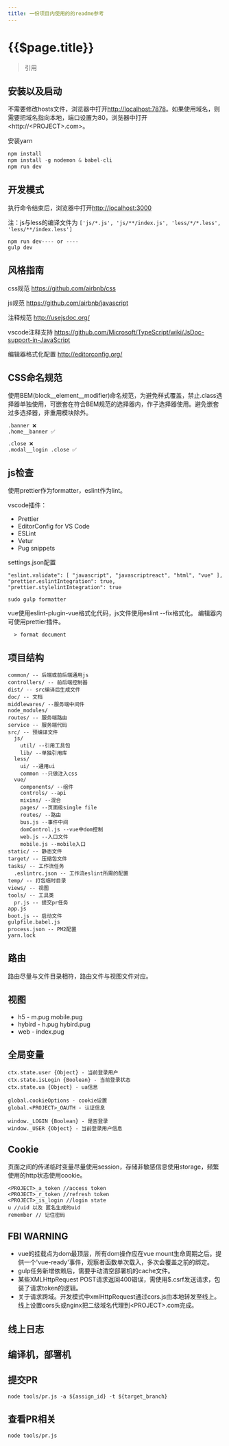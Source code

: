 ```yaml
---
title: 一份项目内使用的的readme参考
---
```


# {{$page.title}}
> 引用

## 安装以及启动

不需要修改hosts文件，浏览器中打开<http://localhost:7878>。如果使用域名，则需要把域名指向本地，端口设置为80，浏览器中打开<http://\<PROJECT\>.com>。

安装yarn

```js
npm install
npm install -g nodemon & babel-cli
npm run dev
```

## 开发模式

执行命令结束后，浏览器中打开<http://localhost:3000>

注：js与less的编译文件为 `['js/*.js', 'js/**/index.js', 'less/*/*.less', 'less/**/index.less']`

```
npm run dev---- or ----
gulp dev
```

## 风格指南

css规范 <https://github.com/airbnb/css>

js规范 <https://github.com/airbnb/javascript>

注释规范 <http://usejsdoc.org/>

vscode注释支持 <https://github.com/Microsoft/TypeScript/wiki/JsDoc-support-in-JavaScript>

编辑器格式化配置 <http://editorconfig.org/>

## CSS命名规范

使用BEM(block__element__modifier)命名规范，为避免样式覆盖，禁止.class选择器单独使用，可嵌套在符合BEM规范的选择器内，作子选择器使用。避免嵌套过多选择器，非重用模块除外。

```
.banner ❌
.home__banner ✅ 

.close ❌
.modal__login .close ✅
```

## js检查

使用prettier作为formatter，eslint作为lint。

vscode插件：

+ Prettier
+ EditorConfig for VS Code
+ ESLint
+ Vetur
+ Pug snippets

settings.json配置

```
"eslint.validate": [ "javascript", "javascriptreact", "html", "vue" ],
"prettier.eslintIntegration": true,
"prettier.stylelintIntegration": true
```

```
sudo gulp formatter
```
vue使用eslint-plugin-vue格式化代码，js文件使用eslint --fix格式化。
编辑器内可使用prettier插件。

```
  > format document
```

## 项目结构

```
common/ -- 后端或前后端通用js
controllers/ -- 前后端控制器
dist/ -- src编译后生成文件
doc/ -- 文档
middlewares/ --服务端中间件
node_modules/
routes/ -- 服务端路由
service -- 服务端代码
src/ -- 预编译文件
  js/
    util/ --引用工具包
    lib/ --单独引用库
  less/
    ui/ --通用ui
    common --只做注入css
  vue/
    components/ --组件
    controls/ --api
    mixins/ --混合
    pages/ --页面级single file
    routes/ --路由
    bus.js --事件中间
    domControl.js --vue中dom控制
    web.js --入口文件
    mobile.js --mobile入口
static/ -- 静态文件
target/ -- 压缩包文件
tasks/ -- 工作流任务
  .eslintrc.json -- 工作流eslint所需的配置
temp/ -- 打包临时目录
views/ -- 视图
tools/ -- 工具类
  pr.js -- 提交pr任务
app.js
boot.js -- 启动文件
gulpfile.babel.js
process.json -- PM2配置
yarn.lock
```

## 路由

路由尽量与文件目录相符，路由文件与视图文件对应。

## 视图

+ h5 - m.pug mobile.pug
+ hybird - h.pug hybird.pug
+ web - index.pug

## 全局变量

```
ctx.state.user {Object} - 当前登录用户
ctx.state.isLogin {Boolean} - 当前登录状态
ctx.state.ua {Object} - ua信息

global.cookieOptions - cookie设置
global.<PROJECT>_OAUTH - 认证信息
```

```
window._LOGIN {Boolean} - 是否登录
window._USER {Object} - 当前登录用户信息
```

## Cookie

页面之间的传递临时变量尽量使用session，存储非敏感信息使用storage，频繁使用的http状态使用cookie。

```
<PROJECT>_a_token //access token
<PROJECT>_r_token //refresh token
<PROJECT>_is_login //login state
u //uid 以及 匿名生成的uid
remember // 记住密码
```

## FBI WARNING

+ vue的挂载点为dom最顶层，所有dom操作应在vue mount生命周期之后。提供一个'vue-ready'事件，观察者函数单次载入，多次会覆盖之前的绑定。
+ gulp任务新增依赖后，需要手动清空部署机的cache文件。
+ 某些XMLHttpRequest POST请求返回400错误，需使用$.csrf发送请求，包装了请求token的逻辑。 
+ 关于请求跨域。开发模式中xmlHttpRequest通过cors.js由本地转发至线上。线上设置cors头或nginx把二级域名代理到\<PROJECT\>.com完成。

## 线上日志

## 编译机，部署机

## 提交PR
```
node tools/pr.js -a ${assign_id} -t ${target_branch}
```

## 查看PR相关
```
node tools/pr.js
```
